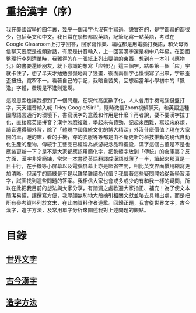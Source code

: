 # 重拾漢字（序）

我在美國留學的四年裏，幾乎一個漢字也沒有手寫過。説實在的，是字都寫的都很少，包括英文和中文。我日常在學校都說英語，記筆記寫一點英語，考試在Google Classroom上打字回答，回家寫作業、編程都是用電腦打英語，和父母微信聊天要麽是視頻對話，有麽是拼音輸入，上一回寫漢字還是初中八年級。在回國整理行李列清單時，我難得的在一張紙上列出要帶的東西，想到有一本叫《應物兄》的書要還給朋友，就下意識的想寫「应物兄」這三個字，結果第一個「应」字就卡住了，想了半天才勉勉强强地寫了幾畫，後面兩個字也慢慢寫了出來，字形歪歪扭扭，寬窄不一。看著自己的手記，我暗自苦笑，回想起當年小學初中的「飄逸」字體，發現是不進則退啊。

這段思索也讓我想到了一個問題。在現代高度數字化，人人會用手機電腦鍵盤打字，天天語音輸入喊「Hey Google/Siri!"，隨時微信Zoom視頻聊天，和英語這種國際語言通行的環境下，書寫漢字的意義和作用是什麽？再者說，要不要漢字拉丁化，直接寫英語拼音？漢字怎麽複雜，學起來有費勁，記起來困難，寫起來麻煩，讀音還得額外背，除了「體現中國傳統文化的博大精深」外沒什麽價值？現在大家開的車，睡的床，看的手機，穿的衣服等等都是由不斷更新的科技推動的現代自動化生產的產物，傳統手工藝品已經淪為旅游紀念品和擺設，漢字這個古董是不是也應該更新一下？是不是大家都應該用簡化字，把繁體字放到「傳統」的倉庫裏？反方面，漢字非常簡練，常常一本書從英語翻譯成漢語就薄了一半，讀起來那真是一目十行，在手機等小屏幕以及電腦屏幕上亦是節省空間，相比英文界面慣用縮寫更加清晰。但漢字的簡練是不是以難學難讀為代價？我懷著這些疑問開始從新學習漢字，試圖找到這些問題的答案。我相信大家也會或多或少的有和我一樣的疑問，所以在此把我目前的想法與大家分享，有錯漏之處歡迎大家指正、補充！為了使文本簡潔易懂，讓撰寫方便，我厚顔無恥地大段摘引相關文獻並略去具體出處，而是把所有參考資料列於文末，在此向資料作者道歉。回歸正題，我會從世界文字，古今漢字，造字方法，及常用單字分析來闡述我對上述問題的觀點。

# 目錄

## [世界文字](./世界文字.html)

## [古今漢字](./古今漢字.html)

## [造字方法](./造字方法.html)

